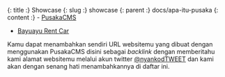 {: title :} Showcase
{: slug :} showcase
{: parent :} docs/apa-itu-pusaka
{: content :} - [PusakaCMS](http://pusakacms.nyankod.com)
- [Bayuayu Rent Car](http://www.bayuayurentcar.com/)

Kamu dapat menambahkan sendiri URL websitemu yang dibuat dengan menggunakan PusakaCMS disini sebagai *backlink* dengan memberitahu kami alamat websitemu melalui akun twitter [@nyankodTWEET](http://twitter.com/nyankodTWEET) dan kami akan dengan senang hati menambahkannya di daftar ini.
